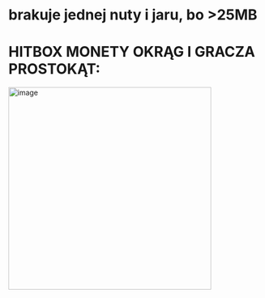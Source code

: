 # brakuje jednej nuty i jaru, bo >25MB
# HITBOX MONETY OKRĄG I GRACZA PROSTOKĄT:
<img width="400" alt="image" src="https://github.com/Jesoenn/CoinGrabber/assets/147878425/c960e67e-1839-48d2-8ff5-da4dcf4709fe">

